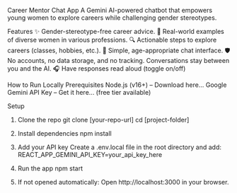 Career Mentor Chat App
A Gemini AI-powered chatbot that empowers young women to explore careers while challenging gender stereotypes.

Features
✨ Gender-stereotype-free career advice.
🚀 Real-world examples of diverse women in various professions.
🔍 Actionable steps to explore careers (classes, hobbies, etc.).
💬 Simple, age-appropriate chat interface.
🛡️ No accounts, no data storage, and no tracking. Conversations stay between you and the AI.
🎧 Have responses read aloud (toggle on/off)  

How to Run Locally
Prerequisites
Node.js (v16+) – Download here...
Google Gemini API Key – Get it here... (free tier available)

Setup
1. Clone the repo
git clone [your-repo-url]
cd [project-folder]

2. Install dependencies
npm install

3. Add your API key
Create a .env.local file in the root directory and add:
REACT_APP_GEMINI_API_KEY=your_api_key_here

4. Run the app
npm start

5. If not opened automatically:
Open http://localhost:3000 in your browser.
